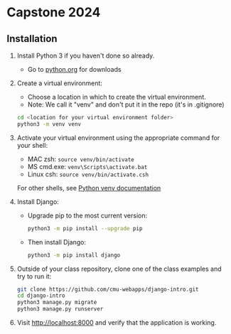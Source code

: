 # Capstone 2024

## Installation

1. Install Python 3 if you haven't done so already.
   - Go to [python.org](https://python.org) for downloads

2. Create a virtual environment:
   - Choose a location in which to create the virtual environment. 
   - Note: We call it "venv" and don't put it in the repo (it's in .gitignore)
   ```bash
   cd <location for your virtual environment folder>
   python3 -m venv venv
   ```

3. Activate your virtual environment using the appropriate command for your shell:
   - MAC zsh: `source venv/bin/activate`
   - MS cmd.exe: `venv\Scripts\activate.bat`
   - Linux csh: `source venv/bin/activate.csh`
   
   For other shells, see [Python venv documentation](https://docs.python.org/3/library/venv.html)

4. Install Django:
   - Upgrade pip to the most current version:
     ```bash
     python3 -m pip install --upgrade pip
     ```
   - Then install Django:
     ```bash
     python3 -m pip install django
     ```

5. Outside of your class repository, clone one of the class examples and try to run it:
   ```bash
   git clone https://github.com/cmu-webapps/django-intro.git
   cd django-intro
   python3 manage.py migrate
   python3 manage.py runserver
   ```

6. Visit [http://localhost:8000](http://localhost:8000) and verify that the application is working.
